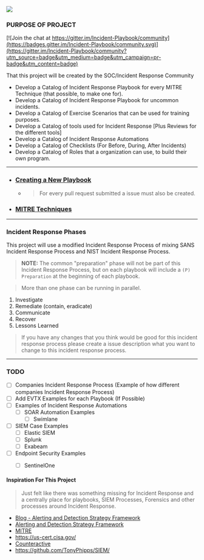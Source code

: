 ![](https://i.imgur.com/DLj8Enw.png)

### PURPOSE OF PROJECT

[![Join the chat at https://gitter.im/Incident-Playbook/community](https://badges.gitter.im/Incident-Playbook/community.svg)](https://gitter.im/Incident-Playbook/community?utm_source=badge&utm_medium=badge&utm_campaign=pr-badge&utm_content=badge)

That this project will be created by the SOC/Incident Response Community

- Develop a Catalog of Incident Response Playbook for every MITRE Technique (that possible, to make one for).
- Develop a Catalog of Incident Response Playbook for uncommon incidents.
- Develop a Catalog of Exercise Scenarios that can be used for training purposes.
- Develop a Catalog of tools used for Incident Response [Plus Reviews for the different tools]
- Develop a Catalog of Incident Response Automations 
- Develop a Catalog of Checklists (For Before, During, After Incidents) 
- Develop a Catalog of Roles that a organization can use, to build their own program.


---------------------
- ### [Creating a New Playbook](https://github.com/austinsonger/Cyber-Incident-Response-Playbooks/wiki/Creating-a-New-Playbook)
  - > For every pull request submitted a issue must also be created. 
- ### [MITRE Techniques](https://github.com/austinsonger/Cyber-Incident-Response-Playbooks/wiki/MITRE-Techniques)


---------------------
### Incident Response Phases
This project will use a modified Incident Response Process of mixing SANS Incident Response Process and NIST Incident Response Process. 

> **NOTE:** The common "preparation" phase will not be part of this Incident Response Process, but on each playbook will include a `(P) Preparation` at the beginning of each playbook.

> More than one phase can be running in parallel.

01. Investigate
02. Remediate (contain, eradicate)
03. Communicate
04. Recover
05. Lessons Learned

> If you have any changes that you think would be good for this incident response process please create a issue description what you want to change to this incident response process. 



---------------------
### TODO

- [ ] Companies Incident Response Process (Example of how different companies Incident Response Process)
- [ ] Add EVTX Examples for each Playbook (If Possible)
- [ ] Examples of Incident Response Automations
  - [ ] SOAR Automation Examples
    - [ ] Swimlane
- [ ] SIEM Case Examples
  - [ ] Elastic SIEM
  - [ ] Splunk
  - [ ] Exabeam
- [ ] Endpoint Security Examples
  - [ ] SentinelOne



#### Inspiration For This Project
> Just felt like there was something missing for Incident Response and a centrally place for playbooks, SIEM Processes, Forensics and other processes around Incident Response.

- [Blog - Alerting and Detection Strategy Framework](https://blog.palantir.com/alerting-and-detection-strategy-framework-52dc33722df2)
- [Alerting and Detection Strategy Framework](https://github.com/palantir/alerting-detection-strategy-framework)
- [MITRE](https://attack.mitre.org/)
- https://us-cert.cisa.gov/
- [Counteractive](https://www.counteractive.net/)
- https://github.com/TonyPhipps/SIEM/



